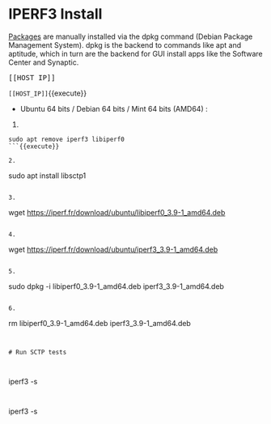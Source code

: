 # IPERF3 Install


[Packages](https://iperf.fr/iperf-download.php#more-recent) are manually installed via the dpkg command (Debian Package Management System). dpkg is the backend to commands like apt and aptitude, which in turn are the backend for GUI install apps like the Software Center and Synaptic.


<pre>[[HOST_IP]]</pre>

`[[HOST_IP]]`{{execute}}



- Ubuntu 64 bits / Debian 64 bits / Mint 64 bits (AMD64) :

1.
```
sudo apt remove iperf3 libiperf0
```{{execute}}

2.
```
sudo apt install libsctp1
```{{execute}}

3.
```
wget https://iperf.fr/download/ubuntu/libiperf0_3.9-1_amd64.deb
```{{execute}}

4.
```
wget https://iperf.fr/download/ubuntu/iperf3_3.9-1_amd64.deb
```{{execute}}

5.
```
sudo dpkg -i libiperf0_3.9-1_amd64.deb iperf3_3.9-1_amd64.deb
```{{execute}}

6.
```
rm libiperf0_3.9-1_amd64.deb iperf3_3.9-1_amd64.deb
```{{execute}}


# Run SCTP tests



```
iperf3 -s
```{{execute HOST1}}


```
iperf3 -s
```{{execute HOST2}}